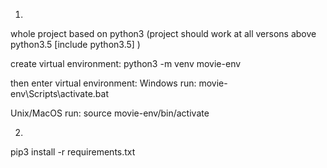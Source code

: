 1. 
whole project based on python3
(project should work at all versons above python3.5 [include python3.5] )

create virtual environment:
python3 -m venv  movie-env

then enter virtual environment:
Windows run:
movie-env\Scripts\activate.bat

Unix/MacOS run:
source movie-env/bin/activate


2. 

pip3 install -r requirements.txt